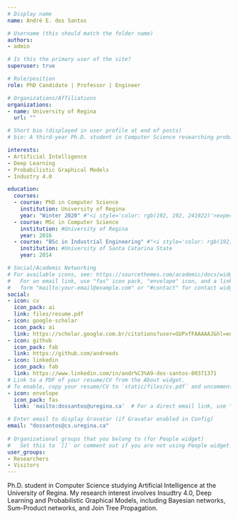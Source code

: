 ```yaml
---
# Display name
name: André E. dos Santos

# Username (this should match the folder name)
authors:
- admin

# Is this the primary user of the site?
superuser: true

# Role/position
role: PhD Candidate | Professor | Engineer

# Organizations/Affiliations
organizations:
- name: University of Regina
  url: ""

# Short bio (displayed in user profile at end of posts)
# bio: A third-year Ph.D. student in Computer Science researching probabilistic graphical models and deep learning models

interests:
- Artificial Intelligence
- Deep Learning
- Probabilistic Graphical Models
- Industry 4.0

education:
  courses:
  - course: PhD in Computer Science 
    institution: University of Regina
    year: "Winter 2020" #"<i style='color: rgb(192, 192, 241922)'>expected</i>"
  - course: MSc in Computer Science
    institution: #University of Regina
    year: 2016
  - course: "BSc in Industrial Engineering" #"<i style='color: rgb(192, 192, 241922)'>*</i>"
    institution: #University of Santa Catarina State
    year: 2014

# Social/Academic Networking
# For available icons, see: https://sourcethemes.com/academic/docs/widgets/#icons
#   For an email link, use "fas" icon pack, "envelope" icon, and a link in the
#   form "mailto:your-email@example.com" or "#contact" for contact widget.
social:
- icon: cv
  icon_pack: ai
  link: files/resume.pdf
- icon: google-scholar
  icon_pack: ai
  link: https://scholar.google.com.br/citations?user=GUPxfFAAAAAJ&hl=en
- icon: github
  icon_pack: fab
  link: https://github.com/andreeds
- icon: linkedin
  icon_pack: fab
  link: https://www.linkedin.com/in/andr%C3%A9-dos-santos-00371371
# Link to a PDF of your resume/CV from the About widget.
# To enable, copy your resume/CV to `static/files/cv.pdf` and uncomment the lines below.  
- icon: envelope
  icon_pack: fas
  link: 'mailto:dossantos@uregina.ca'  # For a direct email link, use "mailto:test@example.org". or '#contact' 

# Enter email to display Gravatar (if Gravatar enabled in Config)
email: "dossantos@cs.uregina.ca"
  
# Organizational groups that you belong to (for People widget)
#   Set this to `[]` or comment out if you are not using People widget.  
user_groups:
- Researchers
- Visitors
---
```


Ph.D. student in Computer Science studying Artificial Intelligence at the University of Regina. My research interest involves Insudtry 4.0, Deep Learning and Probabilistic Graphical Models, including Bayesian networks, Sum-Product networks, and Join Tree Propagation.

<!-- With the knowledge already acquired in academic life, ally with his creative, hardworking, fast learner characteristics, has demonstrated efficiency in project management and assessment and control of manufacturing processes, always with a focus on the culture of excellence, teamwork and problem-solving. -->

<!-- Excellence in academic life, established through the awards and scholarships. Interested in Artificial Intelligence, Industry 4.0, and Applied Statistic for Engineering, in order to improve the quality aspects of the industry.  -->
